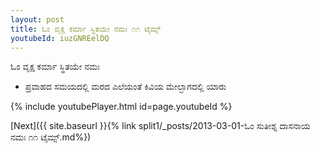 ```yaml
---
layout: post
title: ಓಂ ವೃಕ್ಷ ಕರ್ಮಾ ಸ್ಥಿತಯೇ ನಮಃ ೧೧ ಟೈಮ್ಸ್
youtubeId: iuzGNREelDQ
---
```

 
 
 ಓಂ ವೃಕ್ಷ ಕರ್ಮಾ ಸ್ಥಿತಯೇ ನಮಃ  
 
 -  ಪ್ರವಾಹದ ಸಮಯದಲ್ಲಿ ಮರದ ಎಲೆಯಂತೆ ಕಿವಿಯ ಮೇಲ್ಭಾಗದಲ್ಲಿ ಯಾರು 
 
  
 
  
 
 
 
 
 
 


{% include youtubePlayer.html id=page.youtubeId %}
 
[Next]({{ site.baseurl }}{% link  split1/_posts/2013-03-01-ಓಂ ಸುತೀಶ್ನ ದಾಸನಾಯ ನಮಃ ೧೧ ಟೈಮ್ಸ್.md%})
 
